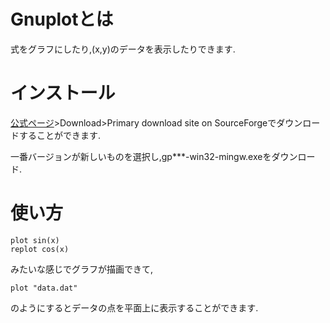 # Gnuplotとは
式をグラフにしたり,(x,y)のデータを表示したりできます.

# インストール
[公式ページ](http://www.gnuplot.info/)>Download>Primary download site on SourceForgeでダウンロードすることができます.

一番バージョンが新しいものを選択し,gp***-win32-mingw.exeをダウンロード.

# 使い方

```gnuplot
plot sin(x)
replot cos(x)
```

みたいな感じでグラフが描画できて,

```gnuplot
plot "data.dat"
```

のようにするとデータの点を平面上に表示することができます.
